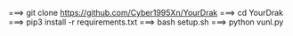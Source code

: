 ===> git clone https://github.com/Cyber1995Xn/YourDrak
===> cd YourDrak
===> pip3 install -r requirements.txt
===> bash setup.sh
===> python vunl.py
